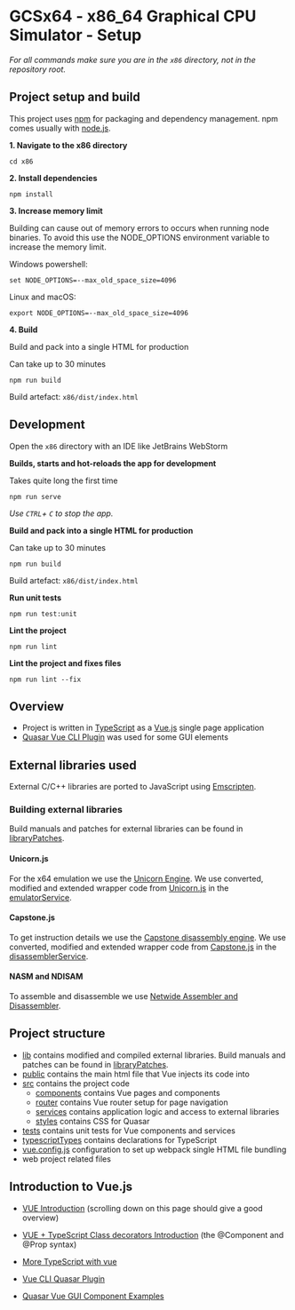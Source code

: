 # GCSx64 - x86_64 Graphical CPU Simulator - Setup

*For all commands make sure you are in the `x86` directory, not in the repository root.*

## Project setup and build
This project uses [npm](https://www.npmjs.com/) for packaging and dependency management. npm comes usually with [node.js](https://nodejs.org/en/).

**1. Navigate to the x86 directory**
```
cd x86
```

**2. Install dependencies**

```
npm install
```
**3. Increase memory limit**

Building can cause out of memory errors to occurs when running node binaries. To avoid this use the NODE_OPTIONS environment variable to increase the memory limit. 

Windows powershell:
```
set NODE_OPTIONS=--max_old_space_size=4096
```

Linux and macOS:
```
export NODE_OPTIONS=--max_old_space_size=4096
```

**4. Build**

Build and pack into a single HTML for production

Can take up to 30 minutes
```
npm run build
```
Build artefact: ```x86/dist/index.html```

## Development

Open the `x86` directory with an IDE like JetBrains WebStorm

**Builds, starts and hot-reloads the app for development**

Takes quite long the first time
```
npm run serve
```
*Use `CTRL`+ `C` to stop the app.*

**Build and pack into a single HTML for production**

Can take up to 30 minutes
```
npm run build
```
Build artefact: ```x86/dist/index.html```

**Run unit tests**

```
npm run test:unit
```

**Lint the project**

```
npm run lint
```

**Lint the project and fixes files**

```
npm run lint --fix
```


## Overview


- Project is written in [TypeScript](https://www.typescriptlang.org) as a [Vue.js](https://vuejs.org/) single page application
- [Quasar Vue CLI Plugin](https://quasar.dev/start/vue-cli-plugin) was used for some GUI elements




## External libraries used

External C/C++ libraries are ported to JavaScript using [Emscripten](https://emscripten.org/).

### Building external libraries
Build manuals and patches for external libraries can be found in [libraryPatches](libraryPatches).

#### Unicorn.js

For the x64 emulation we use the [Unicorn Engine](https://www.unicorn-engine.org/). 
We use converted, modified and extended wrapper code from [Unicorn.js](https://github.com/AlexAltea/unicorn.js/blob/7ccd46b951f1df4c35f540acc5d5bc030a6f593d/src/unicorn-wrapper.js) in the [emulatorService](x86/src/services/emulator/emulatorService.ts).

#### Capstone.js

To get instruction details we use the [Capstone disassembly engine](http://www.capstone-engine.org/).
We use converted, modified and extended wrapper code from [Capstone.js](https://github.com/AlexAltea/capstone.js/blob/75c34477675318ab3423a0c8236eb96b8abed39b/src/capstone-wrapper.js) in the [disassemblerService](x86/src/services/disassembler/disassemblerService.ts).

#### NASM and NDISAM

To assemble and disassemble we use [Netwide Assembler and Disassembler](https://www.nasm.us).

## Project structure
- [lib](x86/lib) contains modified and compiled external libraries. Build manuals and patches can be found in [libraryPatches](libraryPatches).
- [public](x86/public) contains the main html file that Vue injects its code into
- [src](x86/src) contains the project code
    - [components](x86/src/components) contains Vue pages and components
    - [router](x86/src/router) contains Vue router setup for page navigation
    - [services](x86/src/services) contains application logic and access to external libraries
    - [styles](x86/src/styles) contains CSS for Quasar
- [tests](x86/tests) contains unit tests for Vue components and services
- [typescriptTypes](x86/typescriptTypes) contains declarations for TypeScript
- [vue.config.js](x86/vue.config.js) configuration to set up webpack single HTML file bundling
- web project related files


## Introduction to Vue.js

- [VUE Introduction](https://vuejs.org/v2/guide/index.html) (scrolling down on this page should give a good overview)

- [VUE + TypeScript Class decorators Introduction](https://www.sitepoint.com/class-based-vue-js-typescript/) (the @Component and @Prop syntax)

- [More TypeScript with vue](https://ordina-jworks.github.io/frontend/2019/03/04/vue-with-typescript.html)

- [Vue CLI Quasar Plugin](https://quasar.dev/start/vue-cli-plugin)

- [Quasar Vue GUI Component Examples](https://quasar.dev/vue-components/button)
